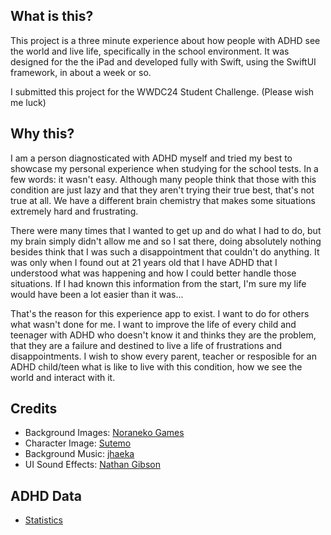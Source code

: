## What is this?
This project is a three minute experience about how people with ADHD see the world and live life, specifically in the school environment.
It was designed for the the iPad and developed fully with Swift, using the SwiftUI framework, in about a week or so.

I submitted this project for the WWDC24 Student Challenge. (Please wish me luck)

## Why this?
I am a person diagnosticated with ADHD myself and tried my best to showcase my personal experience when studying for the school tests. In a few words: it wasn't easy. Although many people think that those with this condition are just lazy and that they aren't trying their true best, that's not true at all. We have a different brain chemistry that makes some situations extremely hard and frustrating.

There were many times that I wanted to get up and do what I had to do, but my brain simply didn't allow me and so I sat there, doing absolutely nothing besides think that I was such a disappointment that couldn't do anything. It was only when I found out at 21 years old that I have ADHD that I understood what was happening and how I could better handle those situations. If I had known this information from the start, I'm sure my life would have been a lot easier than it was...

That's the reason for this experience app to exist. I want to do for others what wasn't done for me. I want to improve the life of every child and teenager with ADHD who doesn't know it and thinks they are the problem, that they are a failure and destined to live a life of frustrations and disappointments. I wish to show every parent, teacher or resposible for an ADHD child/teen what is like to live with this condition, how we see the world and interact with it.

## Credits
- Background Images: [Noraneko Games](https://noranekogames.itch.io/)
- Character Image: [Sutemo](https://ko-fi.com/sutemo)
- Background Music: [jhaeka](https://joshuuu.itch.io/)
- UI Sound Effects: [Nathan Gibson](https://nathangibson.myportfolio.com)


## ADHD Data
- [Statistics](https://www.goldenstepsaba.com/resources/adhd-statistics)
